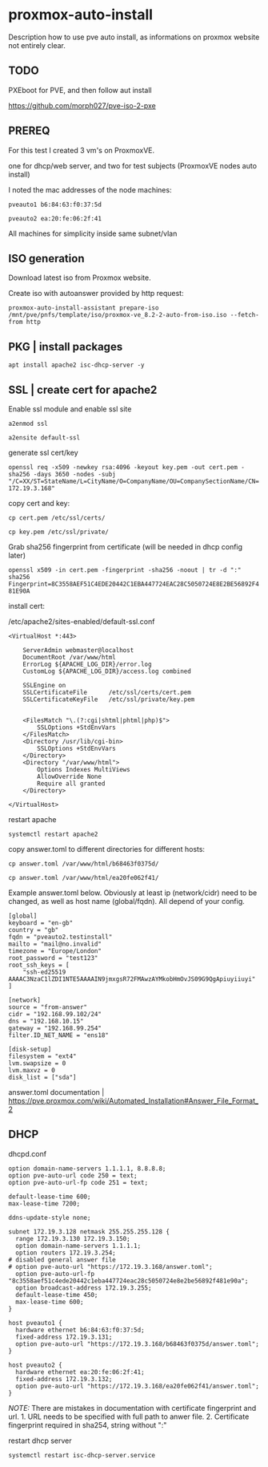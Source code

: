 # proxmox-auto-install
Description how to use pve auto install, as informations on proxmox website not entirely clear.

TODO
----

PXEboot for PVE, and then follow aut install

https://github.com/morph027/pve-iso-2-pxe



PREREQ
------

For this test I created 3 vm's on ProxmoxVE.

one for dhcp/web server, and two for test subjects (ProxmoxVE nodes auto install)

I noted the mac addresses of the node machines: 

`pveauto1 b6:84:63:f0:37:5d`

`pveauto2 ea:20:fe:06:2f:41`

All machines for simplicity inside same subnet/vlan


ISO generation
--------------

Download latest iso from Proxmox website.

Create iso with autoanswer provided by http request:

`proxmox-auto-install-assistant prepare-iso /mnt/pve/pnfs/template/iso/proxmox-ve_8.2-2-auto-from-iso.iso --fetch-from http`



PKG | install packages
----------------------

`apt install apache2 isc-dhcp-server -y`


SSL | create cert for apache2
-----------------------

Enable ssl module and enable ssl site

`a2enmod ssl`

`a2ensite default-ssl`

generate ssl cert/key

`openssl req -x509 -newkey rsa:4096 -keyout key.pem -out cert.pem -sha256 -days 3650 -nodes -subj "/C=XX/ST=StateName/L=CityName/O=CompanyName/OU=CompanySectionName/CN=172.19.3.168"`

copy cert and key:

`cp cert.pem /etc/ssl/certs/`

`cp key.pem /etc/ssl/private/`

Grab sha256 fingerprint from certificate (will be needed in dhcp config later)

`openssl x509 -in cert.pem -fingerprint -sha256 -noout | tr -d ":"
sha256 Fingerprint=8C3558AEF51C4EDE20442C1EBA447724EAC28C5050724E8E2BE56892F481E90A`



install cert:


/etc/apache2/sites-enabled/default-ssl.conf

```
<VirtualHost *:443>

	ServerAdmin webmaster@localhost
	DocumentRoot /var/www/html
	ErrorLog ${APACHE_LOG_DIR}/error.log
	CustomLog ${APACHE_LOG_DIR}/access.log combined

	SSLEngine on
	SSLCertificateFile      /etc/ssl/certs/cert.pem
	SSLCertificateKeyFile   /etc/ssl/private/key.pem


	<FilesMatch "\.(?:cgi|shtml|phtml|php)$">
		SSLOptions +StdEnvVars
	</FilesMatch>
	<Directory /usr/lib/cgi-bin>
		SSLOptions +StdEnvVars
	</Directory>
	<Directory "/var/www/html">
	    Options Indexes MultiViews
	    AllowOverride None
	    Require all granted
	</Directory>

</VirtualHost>

```

restart apache

`systemctl restart apache2`


copy answer.toml to different directories for different hosts:

`cp answer.toml /var/www/html/b68463f0375d/`

`cp answer.toml /var/www/html/ea20fe062f41/`



Example answer.toml below. Obviously at least ip (network/cidr) need to be changed, as well as host name (global/fqdn). All depend of your config.

```
[global]
keyboard = "en-gb"
country = "gb"
fqdn = "pveauto2.testinstall"
mailto = "mail@no.invalid"
timezone = "Europe/London"
root_password = "test123"
root_ssh_keys = [
    "ssh-ed25519 AAAAC3NzaC1lZDI1NTE5AAAAIN9jmxgsR72FMAwzAYMkobHmOvJS09G9QgApiuyiiuyi"
]

[network]
source = "from-answer"
cidr = "192.168.99.102/24"
dns = "192.168.10.15"
gateway = "192.168.99.254"
filter.ID_NET_NAME = "ens18"

[disk-setup]
filesystem = "ext4"
lvm.swapsize = 0
lvm.maxvz = 0
disk_list = ["sda"]

```

answer.toml documentation | https://pve.proxmox.com/wiki/Automated_Installation#Answer_File_Format_2


DHCP
----



  dhcpd.conf

```
option domain-name-servers 1.1.1.1, 8.8.8.8;
option pve-auto-url code 250 = text;
option pve-auto-url-fp code 251 = text;

default-lease-time 600;
max-lease-time 7200;

ddns-update-style none;

subnet 172.19.3.128 netmask 255.255.255.128 {
  range 172.19.3.130 172.19.3.150;
  option domain-name-servers 1.1.1.1;
  option routers 172.19.3.254;
# disabled general answer file
# option pve-auto-url "https://172.19.3.168/answer.toml";
  option pve-auto-url-fp "8c3558aef51c4ede20442c1eba447724eac28c5050724e8e2be56892f481e90a";
  option broadcast-address 172.19.3.255;
  default-lease-time 450;
  max-lease-time 600;
}

host pveauto1 {
  hardware ethernet b6:84:63:f0:37:5d;
  fixed-address 172.19.3.131;
  option pve-auto-url "https://172.19.3.168/b68463f0375d/answer.toml";
}

host pveauto2 {
  hardware ethernet ea:20:fe:06:2f:41;
  fixed-address 172.19.3.132;
  option pve-auto-url "https://172.19.3.168/ea20fe062f41/answer.toml";
}
```

*NOTE:* There are mistakes in documentation with certificate fingerprint and url. 1. URL needs to be specified with full path to anwer file. 2. Certificate fingerprint required in sha254, string without ":" 

restart dhcp server

`systemctl restart isc-dhcp-server.service`
